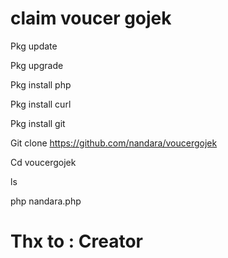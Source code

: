 # claim voucer gojek #


Pkg update

Pkg upgrade

Pkg install php

Pkg install curl

Pkg install git

Git clone https://github.com/nandara/voucergojek

Cd voucergojek

ls

php nandara.php



# Thx to : Creator #





